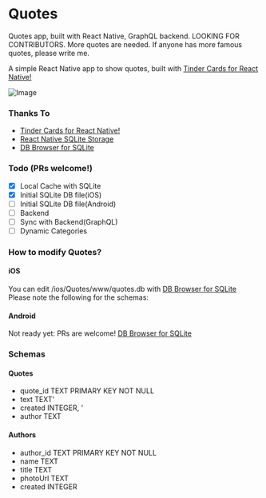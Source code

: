 # Quotes
Quotes app, built with React Native, GraphQL backend.
LOOKING FOR CONTRIBUTORS. More quotes are needed.
If anyone has more famous quotes, please write me.

A simple React Native app to show quotes, built with
[Tinder Cards for React Native!](https://github.com/meteor-factory/react-native-tinder-swipe-cards)

![Image](https://raw.githubusercontent.com/sasasim/Quotes/master/resources/portfolio.jpg)
### Thanks To
- [Tinder Cards for React Native!](https://github.com/meteor-factory/react-native-tinder-swipe-cards)
- [React Native SQLite Storage](https://github.com/andpor/react-native-sqlite-storage)
- [DB Browser for SQLite](http://sqlitebrowser.org/)

### Todo (PRs welcome!)
- [x] Local Cache with SQLite
- [x] Initial SQLite DB file(iOS)
- [ ] Initial SQLite DB file(Android)
- [ ] Backend
- [ ] Sync with Backend(GraphQL)
- [ ] Dynamic Categories

### How to modify Quotes?

#### iOS
You can edit /ios/Quotes/www/quotes.db with [DB Browser for SQLite](http://sqlitebrowser.org/)
Please note the following for the schemas:

#### Android
Not ready yet: PRs are welcome! [DB Browser for SQLite](http://sqlitebrowser.org/)

### Schemas
#### Quotes
- quote_id TEXT PRIMARY KEY NOT NULL
- text TEXT'
- created INTEGER, '
- author TEXT
#### Authors
- author_id TEXT PRIMARY KEY NOT NULL
- name TEXT
- title TEXT
- photoUrl TEXT
- created INTEGER
